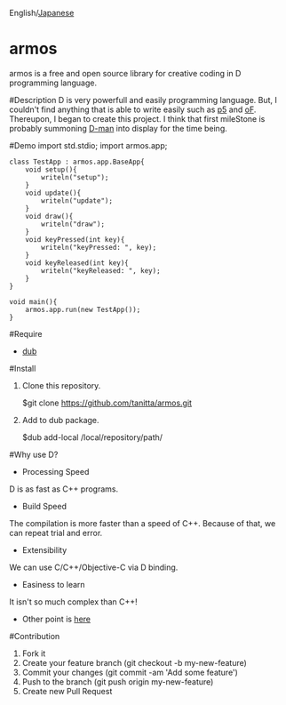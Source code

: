 English/[Japanese](https://github.com/tanitta/armos/blob/master/README.ja.md)

armos
====
armos is a free and open source library for creative coding in D programming language.

#Description
D is very powerfull and easily programming language. But, I couldn't find anything that is able to write easily such as [p5](https://processing.org/) and [oF](http://www.openframeworks.cc/). Thereupon, I began to create this project.
I think that first mileStone is probably summoning [D-man](http://www.kmonos.net/alang/d/images/d3.gif) into display for the time being.

#Demo
	import std.stdio;
	import armos.app;

	class TestApp : armos.app.BaseApp{
		void setup(){
			writeln("setup");
		}
		void update(){
			writeln("update");
		}
		void draw(){
			writeln("draw");
		}
		void keyPressed(int key){
			writeln("keyPressed: ", key);
		}
		void keyReleased(int key){
			writeln("keyReleased: ", key);
		}
	}

	void main(){
		armos.app.run(new TestApp());
	}
	
#Require
- [dub](http://code.dlang.org/)

#Install
1. Clone this repository.

	$git clone https://github.com/tanitta/armos.git
	
2. Add to dub package.

	$dub add-local /local/repository/path/

#Why use D?
- Processing Speed

D is as fast as C++ programs.

- Build Speed

The compilation is more faster than a speed of C++. Because of that, we can repeat trial and error.

- Extensibility

We can use C/C++/Objective-C via D binding.

- Easiness to learn

It isn't so much complex than C++!

- Other point is [here](http://dlang.org/index.html)

#Contribution
1. Fork it
2. Create your feature branch (git checkout -b my-new-feature)
3. Commit your changes (git commit -am 'Add some feature')
4. Push to the branch (git push origin my-new-feature)
5. Create new Pull Request
